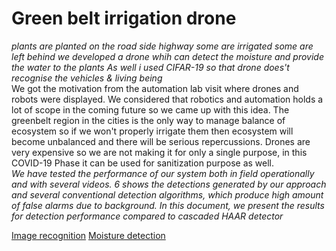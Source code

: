 # Green belt  irrigation drone 
*plants are planted on the road side highway some are irrigated some are left behind we developed a drone whih can detect the moisture and provide the water to the plants 
As well i used CIFAR-19 so that drone does't recognise the vehicles & living being* <br>
We got the motivation from the automation lab visit where drones and robots were displayed. We considered that robotics and automation holds a lot of scope in the coming future so we came up with this idea. The greenbelt region in the cities is the only way to manage balance of ecosystem so if we won't properly irrigate them then ecosystem will become unbalanced and there will be serious repercussions. Drones are very expensive so we are not making it for only a single purpose, in this COVID-19 Phase it can be used for sanitization purpose as well. <br>
*We have tested the performance of our system both in field operationally and with several videos. 6 shows the detections generated by our approach and several conventional detection algorithms, which produce high amount of false alarms due to background. In this document, we present the results for detection performance compared to cascaded HAAR detector* 

<a href="https://drive.google.com/file/d/1jtIa83fTXa06_k0z7KuzWnnqsW_20Isn/view?usp=sharing"> Image recognition</a>
<a href="https://drive.google.com/file/d/1aOMevDkLqV-2h6JrCrdbppM98tsT-nAp/view?usp=sharing">Moisture detection</a>
